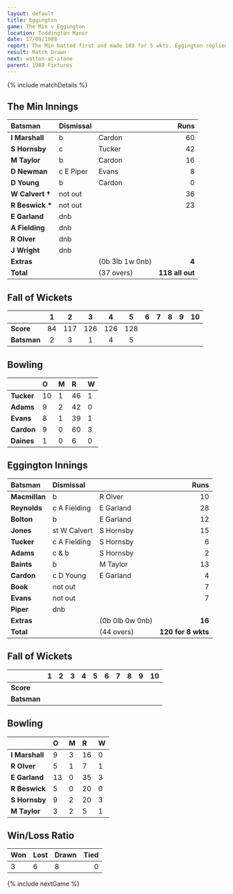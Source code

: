 ```yaml
---
layout: default
title: Eggington
game: The Min v Eggington
location: Toddington Manor
date: 17/09/1989
report: The Min batted first and made 189 for 5 wkts. Eggington replied with 120 for 8 wkts when  time  ran out
result: Match Drawn
next: watton-at-stone
parent: 1989 Fixtures
---
```


{% include matchDetails %}

## The Min Innings

| Batsman | Dismissal |  | Runs |
|:---|:---|---|---:|
| **I Marshall** | b | Cardon | 60 |
| **S Hornsby** | c | Tucker | 42 |
| **M Taylor** | b | Cardon | 16 |
| **D Newman** | c E  Piper | Evans | 8 |
| **D Young** | b  | Cardon | 0 |
| **W Calvert &#8224;** | not out |  | 36 |
| **R Beswick &#42;** | not out |  | 23 |
| **E Garland** | dnb |  |  |
| **A Fielding** | dnb |  |  |
| **R Olver** | dnb |  |  |
| **J Wright** | dnb |  |  |
| **Extras** | | (0b 3lb 1w 0nb) | **4** |
| **Total** | | (37 overs) | **118 all out** |

## Fall of Wickets

| | 1 | 2 | 3 | 4 | 5 | 6 | 7 | 8 | 9 | 10 |
|---|:---:|:---:|:---:|:---:|:---:|:---:|:---:|:---:|:---:|:---:|
| **Score** | 84 | 117 | 126 | 126 | 128 |  |  |  |  |  |
| **Batsman** | 2 | 3 | 1 | 4 | 5 |  |  |  |  |  |

## Bowling

| | O | M | R | W |
|---|:---|:---|:---|:---|
| **Tucker** | 10 | 1 | 46 | 1 |
| **Adams** | 9 | 2 | 42 | 0 |
| **Evans** | 8 | 1 | 39 | 1 |
| **Cardon** | 9 | 0 | 60 | 3 |
| **Daines** | 1 | 0 | 6 | 0 |

## Eggington Innings

| Batsman | Dismissal |  | Runs |
|:---|:---|---|---:|
| **Macmillan** | b | R Olver | 10 |
| **Reynolds** | c A Fielding | E Garland | 28 |
| **Bolton** | b | E Garland | 12 |
| **Jones** | st W Calvert | S Hornsby | 15 |
| **Tucker** | c A Fielding | S Hornsby | 6 |
| **Adams** | c &  b | S Hornsby | 2 |
| **Baints** | b | M Taylor | 13 |
| **Cardon** | c D Young | E Garland | 4 |
| **Book** | not out |  |  7|
| **Evans** | not out |  | 7 |
| **Piper** | dnb |  |  |
| **Extras** | | (0b 0lb 0w 0nb) | **16** |
| **Total** | | (44 overs) | **120 for 8 wkts** |

## Fall of Wickets

| | 1 | 2 | 3 | 4 | 5 | 6 | 7 | 8 | 9 | 10 |
|---|:---:|:---:|:---:|:---:|:---:|:---:|:---:|:---:|:---:|:---:|
| **Score** |  |  |  |  |  |  |  |  |  |  |
| **Batsman** |  |  |  |  |  |  |  |  |  |  |

## Bowling

| | O | M | R | W |
|---|:---|:---|:---|:---|
| **I Marshall** | 9 | 3 | 16 | 0 |
| **R Olver** | 5 | 1 | 7 | 1 |
| **E Garland** | 13 | 0 | 35 | 3 |
| **R Beswick** | 5 | 0 | 20 | 0 |
| **S Hornsby** | 9 | 2 | 20 | 3 |
| **M Taylor** | 3 | 2 | 5 | 1 |

## Win/Loss Ratio

| Won | Lost | Drawn | Tied |
|:---|:---|:---|---:|
| 3 | 6 | 8 | 0 |

{% include nextGame %}